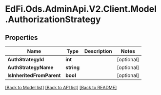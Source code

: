 # EdFi.Ods.AdminApi.V2.Client.Model.AuthorizationStrategy

## Properties

Name | Type | Description | Notes
------------ | ------------- | ------------- | -------------
**AuthStrategyId** | **int** |  | [optional] 
**AuthStrategyName** | **string** |  | [optional] 
**IsInheritedFromParent** | **bool** |  | [optional] 

[[Back to Model list]](../README.md#documentation-for-models) [[Back to API list]](../README.md#documentation-for-api-endpoints) [[Back to README]](../README.md)


